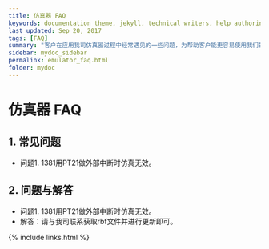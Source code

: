 ```yaml
---
title: 仿真器 FAQ
keywords: documentation theme, jekyll, technical writers, help authoring tools, hat replacements
last_updated: Sep 20, 2017
tags: [FAQ]
summary: "客户在应用我司仿真器过程中经常遇见的一些问题，为帮助客户能更容易使用我们的产品，将一些常见问题进行总结和解答"
sidebar: mydoc_sidebar
permalink: emulator_faq.html
folder: mydoc
---
```




# 仿真器 FAQ

## 1. 常见问题

- 问题1. 1381用PT21做外部中断时仿真无效。

## 2. 问题与解答

- 问题1. 1381用PT21做外部中断时仿真无效。
- 解答：请与我司联系获取rbf文件并进行更新即可。



{% include links.html %}